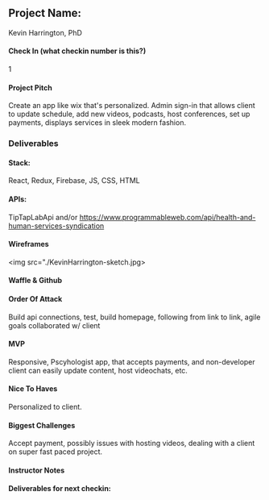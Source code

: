 ## Project Name:
Kevin Harrington, PhD

#### Check In (what checkin number is this?)
1

#### Project Pitch
Create an app like wix that's personalized.  Admin sign-in that allows client to update schedule, add new videos, podcasts, host conferences, set up payments, displays services in sleek modern fashion.

### Deliverables

#### Stack:
React, Redux, Firebase, JS, CSS, HTML

#### APIs:
TipTapLabApi and/or https://www.programmableweb.com/api/health-and-human-services-syndication

#### Wireframes
<img src="./KevinHarrington-sketch.jpg>

#### Waffle & Github

#### Order Of Attack
Build api connections, test, build homepage, following from link to link, agile goals collaborated w/ client

#### MVP
Responsive, Pscyhologist app, that accepts payments, and non-developer client can easily update content, host videochats, etc.

#### Nice To Haves
Personalized to client. 


#### Biggest Challenges
Accept payment, possibly issues with hosting videos, dealing with a client on super fast paced project. 

#### Instructor Notes

#### Deliverables for next checkin:
